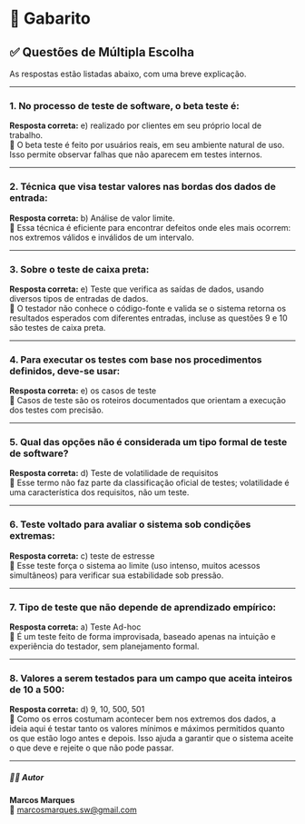 # 📘 Gabarito

## ✅ Questões de Múltipla Escolha

As respostas estão listadas abaixo, com uma breve explicação.

---

### 1. No processo de teste de software, o beta teste é:

**Resposta correta:** e) realizado por clientes em seu próprio local de trabalho.  
🔎 O beta teste é feito por usuários reais, em seu ambiente natural de uso. Isso permite observar falhas que não aparecem em testes internos.

---

### 2. Técnica que visa testar valores nas bordas dos dados de entrada:

**Resposta correta:** b) Análise de valor limite.  
🔎 Essa técnica é eficiente para encontrar defeitos onde eles mais ocorrem: nos extremos válidos e inválidos de um intervalo.

---

### 3. Sobre o teste de caixa preta:

**Resposta correta:** e) Teste que verifica as saídas de dados, usando diversos tipos de entradas de dados.  
🔎 O testador não conhece o código-fonte e valida se o sistema retorna os resultados esperados com diferentes entradas, incluse as questões 9 e 10 são testes de caixa preta.

---

### 4. Para executar os testes com base nos procedimentos definidos, deve-se usar:

**Resposta correta:** e) os casos de teste  
🔎 Casos de teste são os roteiros documentados que orientam a execução dos testes com precisão.

---

### 5. Qual das opções não é considerada um tipo formal de teste de software?

**Resposta correta:** d) Teste de volatilidade de requisitos  
🔎 Esse termo não faz parte da classificação oficial de testes; volatilidade é uma característica dos requisitos, não um teste.

---

### 6. Teste voltado para avaliar o sistema sob condições extremas:

**Resposta correta:** c) teste de estresse  
🔎 Esse teste força o sistema ao limite (uso intenso, muitos acessos simultâneos) para verificar sua estabilidade sob pressão.

---

### 7. Tipo de teste que não depende de aprendizado empírico:

**Resposta correta:** a) Teste Ad-hoc  
🔎 É um teste feito de forma improvisada, baseado apenas na intuição e experiência do testador, sem planejamento formal.

---

### 8. Valores a serem testados para um campo que aceita inteiros de 10 a 500:

**Resposta correta:** d) 9, 10, 500, 501  
🔎 Como os erros costumam acontecer bem nos extremos dos dados, a ideia aqui é testar tanto os valores mínimos e máximos permitidos quanto os que estão logo antes e depois. Isso ajuda a garantir que o sistema aceite o que deve e rejeite o que não pode passar.

---

##### 🧑‍💻 Autor

**Marcos Marques**  
📧 marcosmarques.sw@gmail.com
